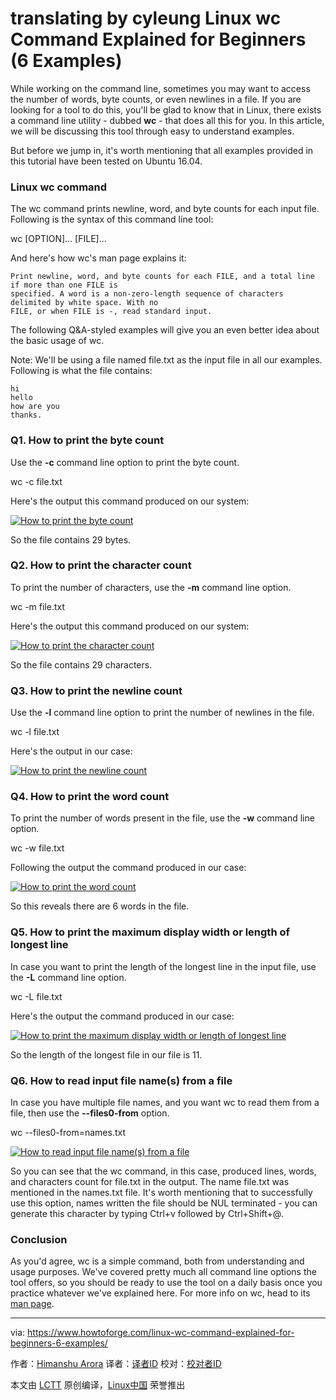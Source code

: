 translating by cyleung
Linux wc Command Explained for Beginners (6 Examples)
======

While working on the command line, sometimes you may want to access the number of words, byte counts, or even newlines in a file. If you are looking for a tool to do this, you'll be glad to know that in Linux, there exists a command line utility - dubbed **wc** \- that does all this for you. In this article, we will be discussing this tool through easy to understand examples.

But before we jump in, it's worth mentioning that all examples provided in this tutorial have been tested on Ubuntu 16.04.

### Linux wc command

The wc command prints newline, word, and byte counts for each input file. Following is the syntax of this command line tool:

wc [OPTION]... [FILE]...

And here's how wc's man page explains it:
```
Print newline, word, and byte counts for each FILE, and a total line if more than one FILE is
specified. A word is a non-zero-length sequence of characters delimited by white space. With no
FILE, or when FILE is -, read standard input.
```

The following Q&A-styled examples will give you an even better idea about the basic usage of wc.

Note: We'll be using a file named file.txt as the input file in all our examples. Following is what the file contains:
```
hi
hello
how are you
thanks.
```

### Q1. How to print the byte count

Use the **-c** command line option to print the byte count.

wc -c file.txt

Here's the output this command produced on our system:

[![How to print the byte count][1]][2]

So the file contains 29 bytes.

### Q2. How to print the character count

To print the number of characters, use the **-m** command line option.

wc -m file.txt

Here's the output this command produced on our system:

[![How to print the character count][3]][4]

So the file contains 29 characters.

### Q3. How to print the newline count

Use the **-l** command line option to print the number of newlines in the file.

wc -l file.txt

Here's the output in our case:

[![How to print the newline count][5]][6]

### Q4. How to print the word count

To print the number of words present in the file, use the **-w** command line option.

wc -w file.txt

Following the output the command produced in our case:

[![How to print the word count][7]][8]

So this reveals there are 6 words in the file.

### Q5. How to print the maximum display width or length of longest line

In case you want to print the length of the longest line in the input file, use the **-L** command line option.

wc -L file.txt

Here's the output the command produced in our case:

[![How to print the maximum display width or length of longest line][9]][10]

So the length of the longest file in our file is 11.

### Q6. How to read input file name(s) from a file

In case you have multiple file names, and you want wc to read them from a file, then use the **\--files0-from** option.

wc --files0-from=names.txt

[![How to read input file name\(s\) from a file][11]][12]

So you can see that the wc command, in this case, produced lines, words, and characters count for file.txt in the output. The name file.txt was mentioned in the names.txt file. It's worth mentioning that to successfully use this option, names written the file should be NUL terminated - you can generate this character by typing Ctrl+v followed by Ctrl+Shift+@.

### Conclusion

As you'd agree, wc is a simple command, both from understanding and usage purposes. We've covered pretty much all command line options the tool offers, so you should be ready to use the tool on a daily basis once you practice whatever we've explained here. For more info on wc, head to its [man page][13].


--------------------------------------------------------------------------------

via: https://www.howtoforge.com/linux-wc-command-explained-for-beginners-6-examples/

作者：[Himanshu Arora][a]
译者：[译者ID](https://github.com/译者ID)
校对：[校对者ID](https://github.com/校对者ID)

本文由 [LCTT](https://github.com/LCTT/TranslateProject) 原创编译，[Linux中国](https://linux.cn/) 荣誉推出

[a]:https://www.howtoforge.com
[1]:https://www.howtoforge.com/images/usage_of_pfsense_to_block_dos_attack_/wc-c-option.png
[2]:https://www.howtoforge.com/images/usage_of_pfsense_to_block_dos_attack_/big/wc-c-option.png
[3]:https://www.howtoforge.com/images/usage_of_pfsense_to_block_dos_attack_/wc-m-option.png
[4]:https://www.howtoforge.com/images/usage_of_pfsense_to_block_dos_attack_/big/wc-m-option.png
[5]:https://www.howtoforge.com/images/usage_of_pfsense_to_block_dos_attack_/wc-l-option.png
[6]:https://www.howtoforge.com/images/usage_of_pfsense_to_block_dos_attack_/big/wc-l-option.png
[7]:https://www.howtoforge.com/images/usage_of_pfsense_to_block_dos_attack_/wc-w-option.png
[8]:https://www.howtoforge.com/images/usage_of_pfsense_to_block_dos_attack_/big/wc-w-option.png
[9]:https://www.howtoforge.com/images/usage_of_pfsense_to_block_dos_attack_/wc-L-option.png
[10]:https://www.howtoforge.com/images/usage_of_pfsense_to_block_dos_attack_/big/wc-L-option.png
[11]:https://www.howtoforge.com/images/usage_of_pfsense_to_block_dos_attack_/wc-file0-from-option.png
[12]:https://www.howtoforge.com/images/usage_of_pfsense_to_block_dos_attack_/big/wc-file0-from-option.png
[13]:https://linux.die.net/man/1/wc
